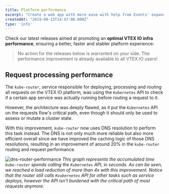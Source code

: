 ```yaml
---
title: Platform performance
excerpt: "Create a web app with more ease with help from Events' expanding functionalities."
createdAt: "2019-09-13T14:47:00.000Z"
type: 'info'
---
```

Check our latest releases aimed at promoting an  **optimal VTEX IO infra performance**, ensuring a better, faster and stabler platform experience:

> No action for the releases below is warranted on your side. The performance improvement is already available to all VTEX IO users!

## Request processing performance

The `kube-router`, service responsible for deploying, processing and routing all requests on the VTEX IO platform, was using the `Kubernetes` API to check if a certain app service was actually running before routing a request to it. 

However, the architecture was deeply flawed, as it put the `Kubernetes` API on the requests flow's critical path, even though it should only be used to assess or mutate a cluster state.

With this improvement, `kube-router` now uses DNS resolution to perform this task instead. The DNS is not only much more reliable but also more efficient overall since we have improved the caching logic of those DNS resolutions, resulting in an improvement of around 20% in the `kube-router` routing and request performance.


![dns-router-performance](https://user-images.githubusercontent.com/52087100/64883388-a1f04680-d635-11e9-863d-dde265608c8e.png)
*This graph represents the accumulated time `kube-router` spends calling the `Kubernetes` API, in seconds. As can be seen, we reached a load reduction of more than 4x with this improvement. Notice that the router still calls `Koubernetes` API for other tasks such as service deploys, however the API isn't burdened with the critical path of most requests anymore.*
